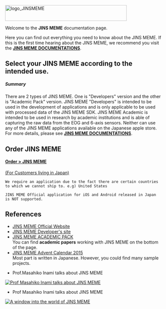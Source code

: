 <img src="https://raw.github.com/wiki/jins-meme/documentation/images/logo_JINSMEME.png" alt="logo_JINSMEME" width="392" height="51">
<!--
default size width="3840" height="513"
-->

Welcome to the **JINS MEME** documentation page. 

Here you can find out everything you need to know about the JINS MEME. If this is the first time hearing about the JINS MEME, we recommend you visit the [**JINS MEME DOCUMENTATIONS**](https://jins-meme.github.io/). 

  
## Select your JINS MEME according to the intended use.
##### Summary
There are 2 types of JINS MEME. One is "Developers" version and the other is "Academic Pack" version. JINS MEME "Developers" is intended to be used in the development of applications and is only applicable to be used with processed data of the JINS MEME SDK. JINS MEME Academic is intended to be used in research by academic institutions and is able of capturing the raw data from the EOG and 6-axis sensors. Neither can use any of the JINS MEME applications available on the Japanese apple store. For more details, please see [**JINS MEME DOCUMENTATIONS**](https://jins-meme.github.io/).

  
## Order JINS MEME
#### **[Order > JINS MEME](https://jins-meme.com/en/purchase/application)**

[(For Customers living in Japan)](https://jins-meme.com/en/products/confirm-es/)

`We require an application due to the fact there are certain countries to which we cannot ship to. e.g) United States`

`JINS MEME Official application for iOS and Android released in Japan is NOT supported.`


## References
* [JINS MEME Official Website](https://jins-meme.com/en/products/es/)
* [JINS MEME Developer's site](https://developers.jins.com/en/)
* [JINS MEME ACADEMIC PACK](https://jins-meme.com/en/academic/)<br>
You can find **academic papers** working with JINS MEME on the bottom of the page.
* [JINS MEME Advent Calendar 2015](http://qiita.com/advent-calendar/2015/jinsmeme)<br>
Most part is written in Japanese. However, you could find many sample projects.

<!--
 Chnage "youtube ID (e.g 9zdHe059N_E) " when put video
 [![IMAGE ALT TEXT HERE](http://img.youtube.com/vi/youtub ID/0.jpg)](http://www.youtube.com/watch?v=youtub ID)
 -->

* Prof.Masahiko Inami talks about JINS MEME

 [![Prof Masahiko Inami talks about JINS MEME](http://img.youtube.com/vi/9zdHe059N_E/0.jpg)](http://www.youtube.com/watch?v=9zdHe059N_E)

* Prof Masahiko Inami talks about JINS MEME

 [![A window into the world of JINS MEME](http://img.youtube.com/vi/HEOCn9go4E0/0.jpg)](http://www.youtube.com/watch?v=HEOCn9go4E0)
